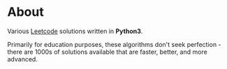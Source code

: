 # About

Various [Leetcode](https://leetcode.com) solutions written in **Python3**.

Primarily for education purposes, these algorithms don't seek perfection - there are 1000s of solutions available that are faster, better, and more advanced.
